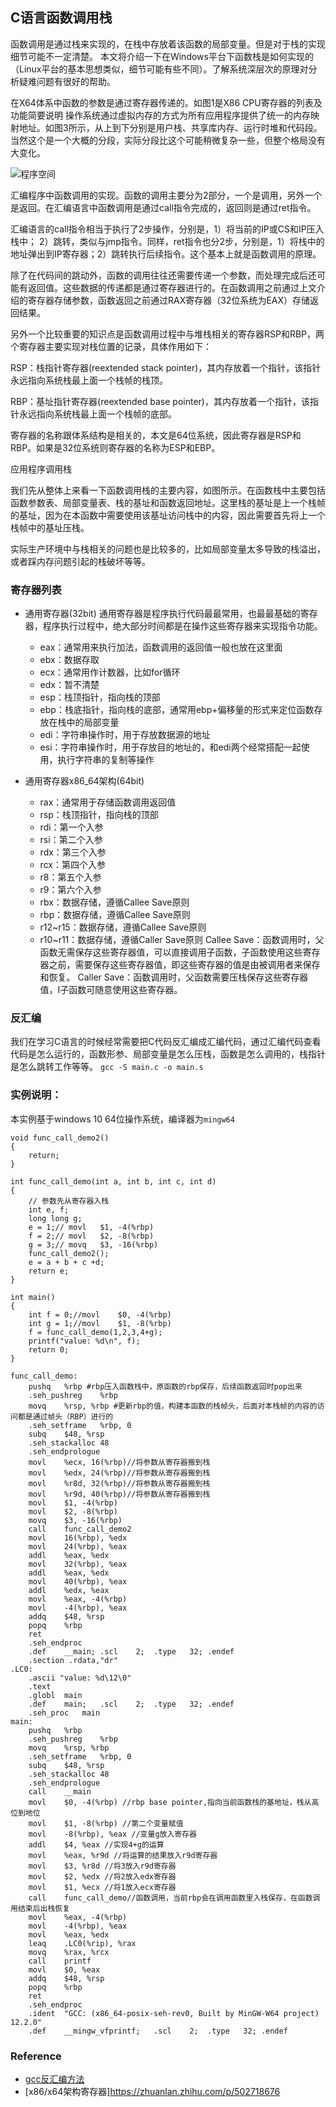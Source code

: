 ## C语言函数调用栈
函数调用是通过栈来实现的，在栈中存放着该函数的局部变量。但是对于栈的实现细节可能不一定清楚。
本文将介绍一下在Windows平台下函数栈是如何实现的（Linux平台的基本思想类似，细节可能有些不同）。了解系统深层次的原理对分析疑难问题有很好的帮助。

在X64体系中函数的参数是通过寄存器传递的。如图1是X86 CPU寄存器的列表及功能简要说明
操作系统通过虚拟内存的方式为所有应用程序提供了统一的内存映射地址。如图3所示，从上到下分别是用户栈、共享库内存、运行时堆和代码段。当然这个是一个大概的分段，实际分段比这个可能稍微复杂一些，但整个格局没有大变化。

![程序空间](../figures/program_space.png)

汇编程序中函数调用的实现。函数的调用主要分为2部分，一个是调用，另外一个是返回。在汇编语言中函数调用是通过call指令完成的，返回则是通过ret指令。

汇编语言的call指令相当于执行了2步操作，分别是，1）将当前的IP或CS和IP压入栈中； 2）跳转，类似与jmp指令。同样，ret指令也分2步，分别是，1）将栈中的地址弹出到IP寄存器；2）跳转执行后续指令。这个基本上就是函数调用的原理。

除了在代码间的跳动外，函数的调用往往还需要传递一个参数，而处理完成后还可能有返回值。这些数据的传递都是通过寄存器进行的。在函数调用之前通过上文介绍的寄存器存储参数，函数返回之前通过RAX寄存器（32位系统为EAX）存储返回结果。

另外一个比较重要的知识点是函数调用过程中与堆栈相关的寄存器RSP和RBP，两个寄存器主要实现对栈位置的记录，具体作用如下：

RSP：栈指针寄存器(reextended stack pointer)，其内存放着一个指针，该指针永远指向系统栈最上面一个栈帧的栈顶。

RBP：基址指针寄存器(reextended base pointer)，其内存放着一个指针，该指针永远指向系统栈最上面一个栈帧的底部。

寄存器的名称跟体系结构是相关的，本文是64位系统，因此寄存器是RSP和RBP。如果是32位系统则寄存器的名称为ESP和EBP。

应用程序调用栈

我们先从整体上来看一下函数调用栈的主要内容，如图所示。在函数栈中主要包括函数参数表、局部变量表、栈的基址和函数返回地址。这里栈的基址是上一个栈帧的基址，因为在本函数中需要使用该基址访问栈中的内容，因此需要首先将上一个栈帧中的基址压栈。

实际生产环境中与栈相关的问题也是比较多的，比如局部变量太多导致的栈溢出，或者踩内存问题引起的栈破坏等等。

### 寄存器列表
- 通用寄存器(32bit)
通用寄存器是程序执行代码最最常用，也最最基础的寄存器，程序执行过程中，绝大部分时间都是在操作这些寄存器来实现指令功能。
    - eax：通常用来执行加法，函数调用的返回值一般也放在这里面
    - ebx：数据存取
    - ecx：通常用作计数器，比如for循环
    - edx：暂不清楚
    - esp：栈顶指针，指向栈的顶部
    - ebp：栈底指针，指向栈的底部，通常用ebp+偏移量的形式来定位函数存放在栈中的局部变量
    - edi：字符串操作时，用于存放数据源的地址
    - esi：字符串操作时，用于存放目的地址的，和edi两个经常搭配一起使用，执行字符串的复制等操作

- 通用寄存器x86_64架构(64bit)
    - rax：通常用于存储函数调用返回值
    - rsp：栈顶指针，指向栈的顶部
    - rdi：第一个入参
    - rsi：第二个入参
    - rdx：第三个入参
    - rcx：第四个入参
    - r8：第五个入参
    - r9：第六个入参
    - rbx：数据存储，遵循Callee Save原则
    - rbp：数据存储，遵循Callee Save原则
    - r12~r15：数据存储，遵循Callee Save原则
    - r10~r11：数据存储，遵循Caller Save原则
Callee Save：函数调用时，父函数无需保存这些寄存器值，可以直接调用子函数，子函数使用这些寄存器之前，需要保存这些寄存器值，即这些寄存器的值是由被调用者来保存和恢复。
Caller Save：函数调用时，父函数需要压栈保存这些寄存器值，I子函数可随意使用这些寄存器。

### 反汇编
我们在学习C语言的时候经常需要把C代码反汇编成汇编代码，通过汇编代码查看代码是怎么运行的，函数形参、局部变量是怎么压栈，函数是怎么调用的，栈指针是怎么跳转工作等等。
`gcc -S main.c -o main.s`

### 实例说明：
本实例基于windows 10 64位操作系统，编译器为`mingw64`

```
void func_call_demo2()
{
    return;
}

int func_call_demo(int a, int b, int c, int d)
{
    // 参数先从寄存器入栈
    int e, f;
    long long g;
    e = 1;// movl	$1, -4(%rbp)
    f = 2;// movl	$2, -8(%rbp)
    g = 3;// movq	$3, -16(%rbp)
    func_call_demo2();
    e = a + b + c +d;
    return e;
}

int main()
{
    int f = 0;//movl	$0, -4(%rbp)
    int g = 1;//movl	$1, -8(%rbp)
    f = func_call_demo(1,2,3,4+g);
    printf("value: %d\n", f);
    return 0;
}
```

```
func_call_demo:
	pushq	%rbp #rbp压入函数栈中，原函数的rbp保存，后续函数返回时pop出来
	.seh_pushreg	%rbp
	movq	%rsp, %rbp #更新rbp的值，构建本函数的栈帧头，后面对本栈帧的内容的访问都是通过帧头（RBP）进行的
	.seh_setframe	%rbp, 0
	subq	$48, %rsp
	.seh_stackalloc	48
	.seh_endprologue
	movl	%ecx, 16(%rbp)//将参数从寄存器搬到栈
	movl	%edx, 24(%rbp)//将参数从寄存器搬到栈
	movl	%r8d, 32(%rbp)//将参数从寄存器搬到栈
	movl	%r9d, 40(%rbp)//将参数从寄存器搬到栈
	movl	$1, -4(%rbp)
	movl	$2, -8(%rbp)
	movq	$3, -16(%rbp)
	call	func_call_demo2
	movl	16(%rbp), %edx
	movl	24(%rbp), %eax
	addl	%eax, %edx
	movl	32(%rbp), %eax
	addl	%eax, %edx
	movl	40(%rbp), %eax
	addl	%edx, %eax
	movl	%eax, -4(%rbp)
	movl	-4(%rbp), %eax
	addq	$48, %rsp
	popq	%rbp
	ret
	.seh_endproc
	.def	__main;	.scl	2;	.type	32;	.endef
	.section .rdata,"dr"
.LC0:
	.ascii "value: %d\12\0"
	.text
	.globl	main
	.def	main;	.scl	2;	.type	32;	.endef
	.seh_proc	main
main:
	pushq	%rbp
	.seh_pushreg	%rbp
	movq	%rsp, %rbp
	.seh_setframe	%rbp, 0
	subq	$48, %rsp
	.seh_stackalloc	48
	.seh_endprologue
	call	__main
	movl	$0, -4(%rbp) //rbp base pointer,指向当前函数栈的基地址，栈从高位到地位
	movl	$1, -8(%rbp) //第二个变量赋值
	movl	-8(%rbp), %eax //变量g放入寄存器
	addl	$4, %eax //实现4+g的运算
	movl	%eax, %r9d //将运算的结果放入r9d寄存器
	movl	$3, %r8d //将3放入r9d寄存器
	movl	$2, %edx //将2放入edx寄存器
	movl	$1, %ecx //将1放入ecx寄存器
	call	func_call_demo//函数调用，当前rbp会在调用函数里入栈保存，在函数调用结束后出栈恢复
	movl	%eax, -4(%rbp)
	movl	-4(%rbp), %eax
	movl	%eax, %edx
	leaq	.LC0(%rip), %rax
	movq	%rax, %rcx
	call	printf
	movl	$0, %eax
	addq	$48, %rsp
	popq	%rbp
	ret
	.seh_endproc
	.ident	"GCC: (x86_64-posix-seh-rev0, Built by MinGW-W64 project) 12.2.0"
	.def	__mingw_vfprintf;	.scl	2;	.type	32;	.endef
```
### Reference
- [gcc反汇编方法](https://www.bilibili.com/read/cv13394481)
- [x86/x64架构寄存器]https://zhuanlan.zhihu.com/p/502718676